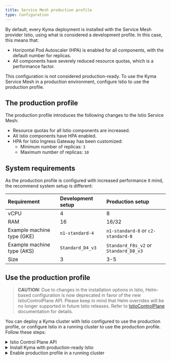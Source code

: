 ```yaml
---
title: Service Mesh production profile
type: Configuration
---
```


By default, every Kyma deployment is installed with the Service Mesh provider Istio, using what is considered a development profile. In this case, this means that:
  - Horizontal Pod Autoscaler (HPA) is enabled for all components, with the default number for replicas.
  - All components have severely reduced resource quotas, which is a performance factor.

This configuration is not considered production-ready. To use the Kyma Service Mesh in a production environment, configure Istio to use the production profile.

## The production profile

The production profile introduces the following changes to the Istio Service Mesh:
   - Resource quotas for all Istio components are increased.
   - All Istio components have HPA enabled.
   - HPA for Istio Ingress Gateway has been customized:
     + Minimum number of replicas: `3`
     + Maximum number of replicas: `10`

## System requirements
As the production profile is configured with increased performance it mind, the recommend system setup is different:

| Requirement | Development setup | Production setup|
|:--- | :--- | :--- |
| vCPU | 4 | 8 |
| RAM | 16 | 16/32 |
| Example machine type (GKE) | `n1-standard-4` | `n1-standard-8` or `c2-standard-8` |
| Example machine type (AKS) | `Standard_D4_v3` | `Standard_F8s_v2` or `Standard_D8_v3` |
| Size | 3 | 3-5 |

## Use the production profile

>**CAUTION:** Due to changes in the installation options in Istio, Helm-based configuration is now deprecated in favor of the new IstioControlPlane API. Please keep in mind that Helm overrides will be no longer supported in future Istio releases. Refer to [IstioControlPlane](https://istio.io/docs/reference/config/istio.operator.v1alpha12.pb) documentation for details.

You can deploy a Kyma cluster with Istio configured to use the production profile, or configure Istio in a running cluster to use the production profile. Follow these steps:

<div tabs>
  <details>
  <summary>
  Istio Control Plane API
  </summary>
Istio installation in Kyma uses the [IstioControlPlane](https://istio.io/docs/reference/config/istio.operator.v1alpha12.pb) API.
This API is in the alpha version, but it's going to replace Helm-based approach in future Istio versions.
Kyma provides the default IstioControlPlane configurations for local (Minikube) and cluster installations.
You can add a custom control plane definition that overrides the default settings.
The definition you provide may be a partial one (you don't have to specify all options). In that case it will be merged with the defaults.
In order to provide a custom IstioControlPlane configuration, define a Kyma Installation override with the `kyma_istio_control_plane` key.
The value for this override must be a single string containing a valid definition of the IstioControlPlane custom resource, in the YAML format.

>**TIP:** To learn more about how to use overrides in Kyma, see the following documents:
>* [Helm overrides for Kyma installation](/root/kyma/#configuration-helm-overrides-for-kyma-installation)
>* [Top-level charts overrides](/root/kyma/#configuration-helm-overrides-for-kyma-installation-top-level-charts-overrides).

See the following example that customizes settings for the `policy` and `pilot` components of Istio:

    ```bash
    cat <<EOF | kubectl apply -f -
    ---
    apiVersion: v1
    kind: ConfigMap
    metadata:
      name: istio-control-plane-overrides
      namespace: kyma-installer
      labels:
        installer: overrides
        component: istio
        kyma-project.io/installation: ""
    data:
      kyma_istio_control_plane: |-
        apiVersion: install.istio.io/v1alpha2
        kind: IstioControlPlane
        spec:
          policy:
            components:
              policy:
                enabled: true
                k8s:
                  replicaCount: 1
                  resources:
                    limits:
                      cpu: 543m
                      memory: 2048Mi
                    requests:
                      cpu: 321m
                      memory: 512Mi
                  strategy:
                    rollingUpdate:
                      maxSurge: 1
                      maxUnavailable: 0
            enabled: true
          trafficManagement:
            components:
              pilot:
                enabled: true
                k8s:
                  affinity:
                    podAntiAffinity:
                      preferredDuringSchedulingIgnoredDuringExecution: []
                      requiredDuringSchedulingIgnoredDuringExecution: []
                  env:
                    - name: GODEBUG
                      value: gctrace=1
                    - name: PILOT_HTTP10
                      value: "1"
                    - name: PILOT_PUSH_THROTTLE
                      value: "100"
                  nodeSelector: {}
                  resources:
                    limits:
                      cpu: 567m
                      memory: 1024Mi
                    requests:
                      cpu: 234m
                      memory: 512Mi
                  strategy:
                    rollingUpdate:
                      maxSurge: 1
                      maxUnavailable: 0
                  tolerations: []
            enabled: true
    EOF
    ```

Refer to the [IstioControlPlane API](https://istio.io/docs/reference/config/istio.operator.v1alpha12.pb/) documentation for details about available options.
  </details>
  <details>
  <summary>
  Install Kyma with production-ready Istio
  </summary>

  1. Create an appropriate Kubernetes cluster for Kyma in your host environment.
  2. Apply an override that forces the Istio Service Mesh to use the production profile. Run:
    ```bash
    cat <<EOF | kubectl apply -f -
    ---
    apiVersion: v1
    kind: ConfigMap
    metadata:
      name: istio-overrides
      namespace: kyma-installer
      labels:
        installer: overrides
        component: istio
        kyma-project.io/installation: ""
    data:
      global.proxy.resources.requests.cpu: "300m"
      global.proxy.resources.requests.memory: "128Mi"
      global.proxy.resources.limits.cpu: "500m"
      global.proxy.resources.limits.memory: "1024Mi"

      gateways.istio-ingressgateway.autoscaleMin: "3"
      gateways.istio-ingressgateway.autoscaleMax: "10"
    EOF
    ```
  3. Install Kyma on the cluster.

  </details>
  <details>
  <summary>
  Enable production profile in a running cluster
  </summary>

  1. Apply an override that forces the Istio Service Mesh to use the production profile. Run:
    ```bash
    cat <<EOF | kubectl apply -f -
    ---
    apiVersion: v1
    kind: ConfigMap
    metadata:
      name: istio-overrides
      namespace: kyma-installer
      labels:
        installer: overrides
        component: istio
        kyma-project.io/installation: ""
    data:
      global.proxy.resources.requests.cpu: "300m"
      global.proxy.resources.requests.memory: "128Mi"
      global.proxy.resources.limits.cpu: "500m"
      global.proxy.resources.limits.memory: "1024Mi"

      gateways.istio-ingressgateway.autoscaleMin: "3"
      gateways.istio-ingressgateway.autoscaleMax: "10"
    EOF
    ```
  2. Run the [cluster update procedure](/root/kyma/#installation-update-kyma).

  </details>
</div>

